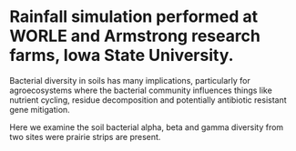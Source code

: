 # Rainfall simulation performed at WORLE and Armstrong research farms, Iowa State University.   

Bacterial diversity in soils has many implications, particularly for agroecosystems where the bacterial community influences things like nutrient cycling, residue decomposition and potentially antibiotic resistant gene mitigation. 

Here we examine the soil bacterial alpha, beta and gamma diversity from two sites were prairie strips are present. 
